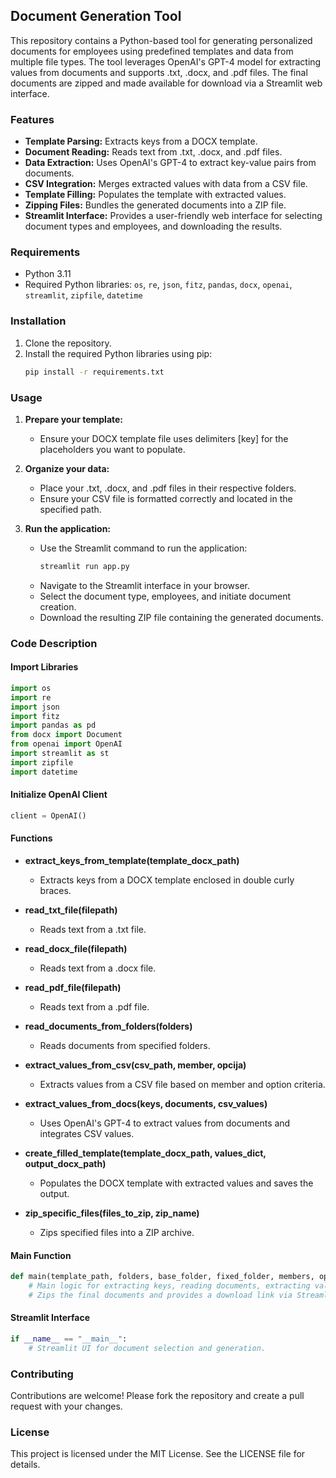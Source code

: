 ## Document Generation Tool

This repository contains a Python-based tool for generating personalized documents for employees using predefined templates and data from multiple file types. The tool leverages OpenAI's GPT-4 model for extracting values from documents and supports .txt, .docx, and .pdf files. The final documents are zipped and made available for download via a Streamlit web interface.

### Features

- **Template Parsing:** Extracts keys from a DOCX template.
- **Document Reading:** Reads text from .txt, .docx, and .pdf files.
- **Data Extraction:** Uses OpenAI's GPT-4 to extract key-value pairs from documents.
- **CSV Integration:** Merges extracted values with data from a CSV file.
- **Template Filling:** Populates the template with extracted values.
- **Zipping Files:** Bundles the generated documents into a ZIP file.
- **Streamlit Interface:** Provides a user-friendly web interface for selecting document types and employees, and downloading the results.

### Requirements

- Python 3.11
- Required Python libraries: `os`, `re`, `json`, `fitz`, `pandas`, `docx`, `openai`, `streamlit`, `zipfile`, `datetime`

### Installation

1. Clone the repository.
2. Install the required Python libraries using pip:
    ```bash
    pip install -r requirements.txt
    ```

### Usage

1. **Prepare your template:**
    - Ensure your DOCX template file uses delimiters [key] for the placeholders you want to populate.
  
2. **Organize your data:**
    - Place your .txt, .docx, and .pdf files in their respective folders.
    - Ensure your CSV file is formatted correctly and located in the specified path.

3. **Run the application:**
    - Use the Streamlit command to run the application:
      ```bash
      streamlit run app.py
      ```
    - Navigate to the Streamlit interface in your browser.
    - Select the document type, employees, and initiate document creation.
    - Download the resulting ZIP file containing the generated documents.

### Code Description

#### Import Libraries
```python
import os
import re
import json
import fitz
import pandas as pd
from docx import Document
from openai import OpenAI
import streamlit as st
import zipfile
import datetime
```

#### Initialize OpenAI Client
```python
client = OpenAI()
```

#### Functions

- **extract_keys_from_template(template_docx_path)**
  - Extracts keys from a DOCX template enclosed in double curly braces.
  
- **read_txt_file(filepath)**
  - Reads text from a .txt file.
  
- **read_docx_file(filepath)**
  - Reads text from a .docx file.
  
- **read_pdf_file(filepath)**
  - Reads text from a .pdf file.
  
- **read_documents_from_folders(folders)**
  - Reads documents from specified folders.
  
- **extract_values_from_csv(csv_path, member, opcija)**
  - Extracts values from a CSV file based on member and option criteria.
  
- **extract_values_from_docs(keys, documents, csv_values)**
  - Uses OpenAI's GPT-4 to extract values from documents and integrates CSV values.
  
- **create_filled_template(template_docx_path, values_dict, output_docx_path)**
  - Populates the DOCX template with extracted values and saves the output.
  
- **zip_specific_files(files_to_zip, zip_name)**
  - Zips specified files into a ZIP archive.

#### Main Function
```python
def main(template_path, folders, base_folder, fixed_folder, members, opcija, podela):
    # Main logic for extracting keys, reading documents, extracting values, and creating filled templates.
    # Zips the final documents and provides a download link via Streamlit.
```

#### Streamlit Interface
```python
if __name__ == "__main__":
    # Streamlit UI for document selection and generation.
```

### Contributing

Contributions are welcome! Please fork the repository and create a pull request with your changes.

### License

This project is licensed under the MIT License. See the LICENSE file for details.
